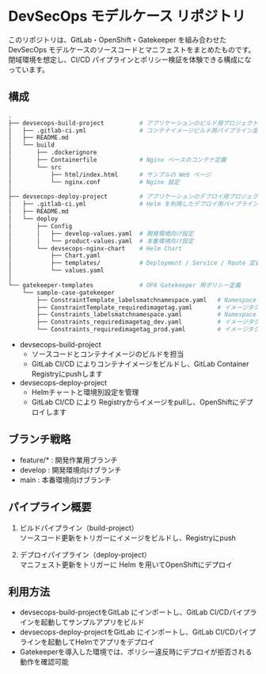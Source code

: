 # DevSecOps モデルケース リポジトリ

このリポジトリは、GitLab・OpenShift・Gatekeeper を組み合わせた DevSecOps モデルケースのソースコードとマニフェストをまとめたものです。
閉域環境を想定し、CI/CD パイプラインとポリシー検証を体験できる構成になっています。

## 構成

```bash
.
├── devsecops-build-project          # アプリケーションのビルド用プロジェクト
│   ├── .gitlab-ci.yml               # コンテナイメージビルド用パイプライン定義
│   ├── README.md
│   └── build
│       ├── .dockerignore
│       ├── Containerfile            # Nginx ベースのコンテナ定義
│       └── src
│           ├── html/index.html      # サンプルの Web ページ
│           └── nginx.conf           # Nginx 設定
│
├── devsecops-deploy-project         # アプリケーションのデプロイ用プロジェクト
│   ├── .gitlab-ci.yml               # Helm を利用したデプロイ用パイプライン定義
│   ├── README.md
│   └── deploy
│       ├── Config
│       │   ├── develop-values.yaml  # 開発環境向け設定
│       │   └── product-values.yaml  # 本番環境向け設定
│       └── devsecops-nginx-chart    # Helm Chart
│           ├── Chart.yaml
│           ├── templates/           # Deployment / Service / Route 定義
│           └── values.yaml
│
└── gatekeeper-templates             # OPA Gatekeeper 用ポリシー定義
    └── sample-case-gatekeeper
        ├── ConstraintTemplate_labelsmatchnamespace.yaml   # Namespace ラベル必須ルールのテンプレート
        ├── ConstraintTemplate_requiredimagetag.yaml       # イメージタグ必須ルールのテンプレート
        ├── Constraints_labelsmatchnamespace.yaml          # Namespace ラベル必須ルールの制約
        ├── Constraints_requiredimagetag_dev.yaml          # イメージタグ必須ルール（開発環境）
        └── Constraints_requiredimagetag_prod.yaml         # イメージタグ必須ルール（本番環境）
```

- devsecops-build-project
  - ソースコードとコンテナイメージのビルドを担当
  - GitLab CI/CD によりコンテナイメージをビルドし、GitLab Container Registryにpushします
- devsecops-deploy-project
  - Helmチャートと環境別設定を管理
  - GitLab CI/CD により Registryからイメージをpullし、OpenShiftにデプロイします

## ブランチ戦略
- feature/* : 開発作業用ブランチ
- develop : 開発環境向けブランチ
- main : 本番環境向けブランチ

## パイプライン概要
1. ビルドパイプライン（build-project）  
ソースコード更新をトリガーにイメージをビルドし、Registryにpush

2. デプロイパイプライン（deploy-project）  
マニフェスト更新をトリガーに Helm を用いてOpenShiftにデプロイ

## 利用方法
- devsecops-build-projectをGitLab にインポートし、GitLab CI/CDパイプラインを起動してサンプルアプリをビルド
- devsecops-deploy-projectをGitLab にインポートし、GitLab CI/CDパイプラインを起動してHelmでアプリをデプロイ
- Gatekeeperを導入した環境では、ポリシー違反時にデプロイが拒否される動作を確認可能
